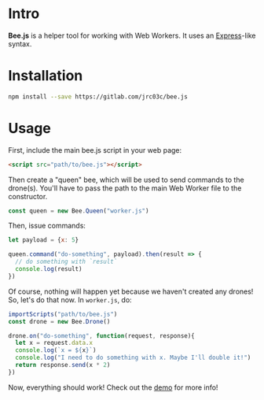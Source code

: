 # Intro

**Bee.js** is a helper tool for working with Web Workers. It uses an [Express](http://expressjs.com/)-like syntax.

# Installation

```bash
npm install --save https://gitlab.com/jrc03c/bee.js
```

# Usage

First, include the main bee.js script in your web page:

```html
<script src="path/to/bee.js"></script>
```

Then create a "queen" bee, which will be used to send commands to the drone(s). You'll have to pass the path to the main Web Worker file to the constructor.

```js
const queen = new Bee.Queen("worker.js")
```

Then, issue commands:

```js
let payload = {x: 5}

queen.command("do-something", payload).then(result => {
  // do something with `result`
  console.log(result)
})
```

Of course, nothing will happen yet because we haven't created any drones! So, let's do that now. In `worker.js`, do:

```js
importScripts("path/to/bee.js")
const drone = new Bee.Drone()

drone.on("do-something", function(request, response){
  let x = request.data.x
  console.log(`x = ${x}`)
  console.log("I need to do something with x. Maybe I'll double it!")
  return response.send(x * 2)
})
```

Now, everything should work! Check out the [demo](./demo) for more info!
